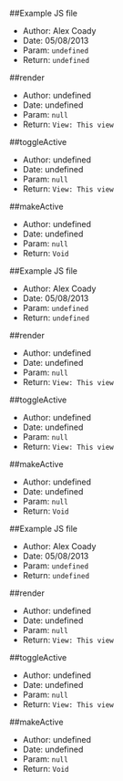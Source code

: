 ##Example JS file
*	Author: Alex Coady
*	Date: 05/08/2013
*	Param: `undefined`
*	Return: `undefined`

##render
*	Author: undefined
*	Date: undefined
*	Param: `null`
*	Return: `View: This view`

##toggleActive
*	Author: undefined
*	Date: undefined
*	Param: `null`
*	Return: `View: This view`

##makeActive
*	Author: undefined
*	Date: undefined
*	Param: `null`
*	Return: `Void`

##Example JS file
*	Author: Alex Coady
*	Date: 05/08/2013
*	Param: `undefined`
*	Return: `undefined`

##render
*	Author: undefined
*	Date: undefined
*	Param: `null`
*	Return: `View: This view`

##toggleActive
*	Author: undefined
*	Date: undefined
*	Param: `null`
*	Return: `View: This view`

##makeActive
*	Author: undefined
*	Date: undefined
*	Param: `null`
*	Return: `Void`

##Example JS file
*	Author: Alex Coady
*	Date: 05/08/2013
*	Param: `undefined`
*	Return: `undefined`

##render
*	Author: undefined
*	Date: undefined
*	Param: `null`
*	Return: `View: This view`

##toggleActive
*	Author: undefined
*	Date: undefined
*	Param: `null`
*	Return: `View: This view`

##makeActive
*	Author: undefined
*	Date: undefined
*	Param: `null`
*	Return: `Void`

